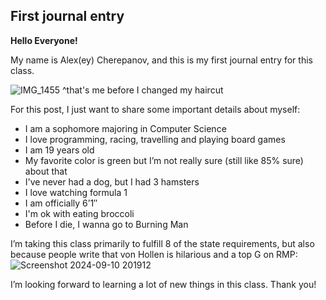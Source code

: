 ## First journal entry

**Hello Everyone!**

My name is Alex(ey) Cherepanov, and this is my first journal entry for this class. 

![IMG_1455](https://github.com/user-attachments/assets/71f5061b-3fb2-4a62-a68d-6d731ef69ebc)
^that's me before I changed my haircut


For this post, I just want to share some important details about myself:

- I am a sophomore majoring in Computer Science
- I love programming, racing, travelling and playing board games
- I am 19 years old
- My favorite color is green but I’m not really sure (still like 85% sure) about that
- I've never had a dog, but I had 3 hamsters
- I love watching formula 1
- I am officially 6’1″
- I'm ok with eating broccoli
- Before I die, I wanna go to Burning Man

I’m taking this class primarily to fulfill 8 of the state requirements, but also because people write that von Hollen is hilarious and a top G on RMP:
![Screenshot 2024-09-10 201912](https://github.com/user-attachments/assets/02415135-2e3f-4bcf-b5eb-d8ef1c00a86c)

I’m looking forward to learning a lot of new things in this class. Thank you!

